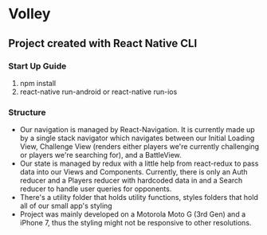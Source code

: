# Volley 

## Project created with React Native CLI

### Start Up Guide
1) npm install
2) react-native run-android or react-native run-ios

### Structure

- Our navigation is managed by React-Navigation. It is currently made up by a single stack navigator which navigates between our 
  Initial Loading View, Challenge View (renders either players we're currently challenging or players we're searching for), and a BattleView.
- Our state is managed by redux with a little help from react-redux to pass data into our Views and Components. 
  Currently, there is only an Auth reducer and a Players reducer with hardcoded data in and a Search reducer to handle user queries for opponents.
- There's a utility folder that holds utility functions, styles folders that hold all of our small app's styling 
- Project was mainly developed on a Motorola Moto G (3rd Gen) and a iPhone 7, thus the styling might not be responsive to other resolutions.

